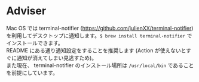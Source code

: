 # Adviser

Mac OS では terminal-notifier (https://github.com/julienXX/terminal-notifier) を利用してデスクトップに通知します。`$ brew install terminal-notifier` でインストールできます。  
README にある通り通知設定をすることを推奨します (Action が使えないとすぐに通知が消えてしまい見逃すため)。  
また現在、 terminal-notifier のインストール場所は `/usr/local/bin` であることを前提にしています。


